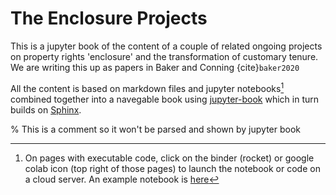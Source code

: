 # The Enclosure Projects


This is a jupyter book of the content of a couple of related ongoing projects on property rights 'enclosure' and the transformation of customary tenure.  We are writing this up as papers in Baker and Conning {cite}`baker2020`

All the content is based on markdown files and jupyter notebooks[^footn] combined together into a navegable book using [jupyter-book](https://jupyterbook.org/intro.html) which in turn builds on [Sphinx](https://www.sphinx-doc.org/en/master/).



% This is a comment so it won't be parsed and shown by jupyter book

[^footn]: On pages with executable code, click on the binder (rocket) or google colab icon (top right of those pages) to launch the notebook or code on a cloud server. An example notebook is  [here](./notebooks/enclosure_model.ipynb)
